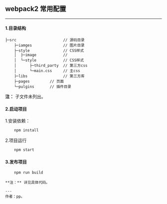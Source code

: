 ## webpack2 常用配置
---

#### 1.目录结构
```
├─src    				  // 源码目录
    ├─iamges   			  // 图片目录
    ├─style			      // CSS样式
    │  ├─image			  // 
    │  └─style 			  // CSS样式
    │      ├─third_party  // 第三方css
    │      └─main.css     // 主css
    ├─libs				  // 第三方库
    ├─pages			// 页面
    └─pulgins		// 插件目录
```
**注：** 子文件未列出。

#### 2.启动项目

1.安装依赖：
```bash
	npm install
```

2.项目运行
```bash
	npm start
```

#### 3.发布项目
```bash
	npm run build
```

```
**注：** 详见具体代码。

---
作者：pp。